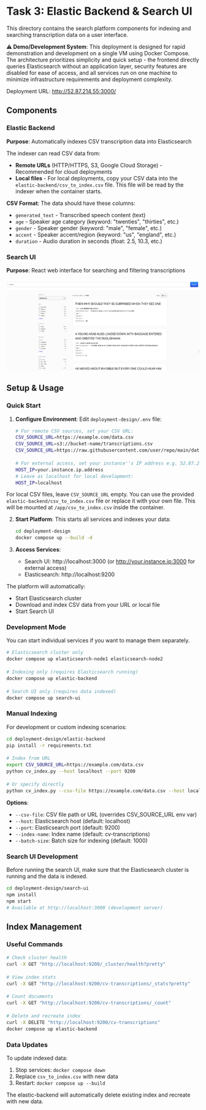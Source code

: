 # Task 3: Elastic Backend & Search UI

This directory contains the search platform components for indexing and searching transcription data on a user interface.

**⚠️ Demo/Development System**: This deployment is designed for rapid demonstration and development on a single VM using Docker Compose. The architecture prioritizes simplicity and quick setup - the frontend directly queries Elasticsearch without an application layer, security features are disabled for ease of access, and all services run on one machine to minimize infrastructure requirements and deployment complexity.

Deployment URL: http://52.87.214.55:3000/

## Components

### Elastic Backend
**Purpose**: Automatically indexes CSV transcription data into Elasticsearch

The indexer can read CSV data from:
- **Remote URLs** (HTTP/HTTPS, S3, Google Cloud Storage) - Recommended for cloud deployments
- **Local files** - For local deployments, copy your CSV data into the `elastic-backend/csv_to_index.csv` file. This file will be read by the indexer when the container starts.

**CSV Format**: The data should have these columns:
- `generated_text` - Transcribed speech content (text)
- `age` - Speaker age category (keyword: "twenties", "thirties", etc.)  
- `gender` - Speaker gender (keyword: "male", "female", etc.)
- `accent` - Speaker accent/region (keyword: "us", "england", etc.)
- `duration` - Audio duration in seconds (float: 2.5, 10.3, etc.)

### Search UI
**Purpose**: React web interface for searching and filtering transcriptions

![Search UI Screenshot](search_ui.png)

## Setup & Usage

### Quick Start

1. **Configure Environment**: Edit `deployment-design/.env` file:
   ```bash
   # For remote CSV sources, set your CSV URL:
   CSV_SOURCE_URL=https://example.com/data.csv
   CSV_SOURCE_URL=s3://bucket-name/transcriptions.csv
   CSV_SOURCE_URL=https://raw.githubusercontent.com/user/repo/main/data.csv
   
   # For external access, set your instance''s IP address e.g. 52.87.214.55, without http://
   HOST_IP=your.instance.ip.address
   # Leave as localhost for local development:
   HOST_IP=localhost
   ```
For local CSV files, leave `CSV_SOURCE_URL` empty. You can use the provided `elastic-backend/csv_to_index.csv` file or replace it with your own file. This will be mounted at `/app/csv_to_index.csv` inside the container.

2. **Start Platform**: This starts all services and indexes your data:
   ```bash
   cd deployment-design
   docker compose up --build -d
   ```

3. **Access Services**:
   - Search UI: http://localhost:3000 (or http://your.instance.ip:3000 for external access)
   - Elasticsearch: http://localhost:9200

The platform will automatically:
- Start Elasticsearch cluster
- Download and index CSV data from your URL or local file
- Start Search UI

### Development Mode
You can start individual services if you want to manage them separately.

```bash
# Elasticsearch cluster only
docker compose up elasticsearch-node1 elasticsearch-node2

# Indexing only (requires Elasticsearch running)
docker compose up elastic-backend

# Search UI only (requires data indexed)
docker compose up search-ui
```

### Manual Indexing
For development or custom indexing scenarios:

```bash
cd deployment-design/elastic-backend
pip install -r requirements.txt

# Index from URL
export CSV_SOURCE_URL=https://example.com/data.csv
python cv_index.py --host localhost --port 9200

# Or specify directly
python cv_index.py --csv-file https://example.com/data.csv --host localhost
```

**Options**:
- `--csv-file`: CSV file path or URL (overrides CSV_SOURCE_URL env var)
- `--host`: Elasticsearch host (default: localhost)
- `--port`: Elasticsearch port (default: 9200)
- `--index-name`: Index name (default: cv-transcriptions)
- `--batch-size`: Batch size for indexing (default: 1000)

### Search UI Development
Before running the search UI, make sure that the Elasticsearch cluster is running and the data is indexed.
```bash
cd deployment-design/search-ui
npm install
npm start
# Available at http://localhost:3000 (development server)
```

## Index Management

### Useful Commands
```bash
# Check cluster health
curl -X GET "http://localhost:9200/_cluster/health?pretty"

# View index stats
curl -X GET "http://localhost:9200/cv-transcriptions/_stats?pretty"

# Count documents
curl -X GET "http://localhost:9200/cv-transcriptions/_count"

# Delete and recreate index
curl -X DELETE "http://localhost:9200/cv-transcriptions"
docker compose up elastic-backend
```

### Data Updates
To update indexed data:
1. Stop services: `docker compose down`
2. Replace `csv_to_index.csv` with new data
3. Restart: `docker compose up --build`

The elastic-backend will automatically delete existing index and recreate with new data.